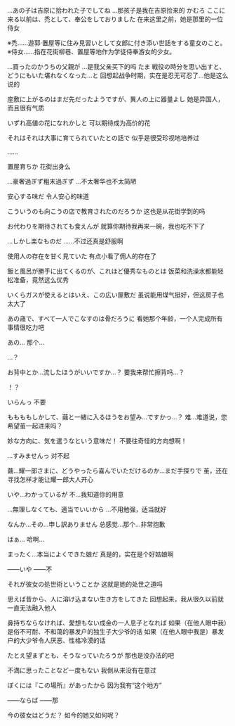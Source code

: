 

…あの子は吉原に拾われた子でしてね
…那孩子是我在吉原捡来的
               かむろ
ここに来る以前は、禿として、奉公をしておりました
在来这里之前，她是那里的一位侍女

※禿……遊郭·置屋等に住み見習いとして女郎に付き添い世話をする童女のこと。
※侍女……指在花街柳巷、置屋等地作为学徒侍奉游女的少女。


…買ったのかうちの父親が
…是我父亲买下的吗
                            たま
戦役の時分を思い出すと、どうにもいた堪れなくなった…と
回想起战争时期，实在是忍无可忍了…他是这么说的



座敷に上がるのはまだ先だったようですが、異人の上に器量よし
她是异国人，而且很有气质

いずれ高値の花になれかしと
可以期待成为高价的花

それはそれは大事に育てられていたとの話で
似乎是很受珍视地培养过

……


置屋育ちか
花街出身么

…豪奢過ぎず粗末過ぎず
…不太奢华也不太简陋

安心する味だ
令人安心的味道

こういうのも向こうの店で教育されたのだろうか
这也是从花街学到的吗

お代わりを期待されても食えんが
就算你期待我再来一碗，我也吃不下了


…しかし楽なものだ
……不过还真是舒服啊

使用人の存在を甘く見ていた
有点小看了佣人的存在了


飯と風呂が勝手に出てくるのが、これほど優秀なものとは
饭菜和洗澡水都能轻松准备，竟然这么优秀

いくらガスが使えるとはいえ、この広い屋敷だ
虽说能用煤气挺好，但这房子也太大了

あの歳で、すべて一人でこなすのは骨だろうに
看她那个年龄，一个人完成所有事情很吃力吧

あの…
那个…

…？

お背中とか…流したほうがいいですか…？
要我来帮忙擦背吗…？

！？

いらんっ
不要


ももももしかして、繭と一緒に入るほうをお望み…ですかっ…？
难…难道说，您希望茧一起进来吗？


妙な方向に、気を遣うなという意味だ！
不要往奇怪的方向想啊！


…すみませんっ
对不起


繭…耀一郎さまに、どうやったら喜んでいただけるのか…まだ手探りで
茧，还在寻找怎样才能让耀一郎大人开心


いや…わかっているが
不…我知道你的用意


…無理しなくても、適当でいいから
…不用勉强，适当就好


なんか…その…申し訳ありません
总感觉…那个…非常抱歉


はぁ…
哈啊…

まったく…本当によくできた娘だ
真是的，实在是个好姑娘啊

——いや
——不

それが彼女の処世術ということか
这就是她的处世之道吗


思えば昔から、人に溶け込まない生き方をしてきた
回想起来，我从很久以前就一直无法融入他人

鼻持ちならなければ、愛想もない成金の一人息子となれば
如果（在他人眼中我）是俗不可耐、不和蔼的暴发户的独生子大少爷的话
如果（在他人眼中我是）暴发户的大少爷令人厌恶、性格冷漠的话


たとえ望まずとも、そうなっていたろうが
那也是没办法的吧


不満に思ったことなど一度もない
我倒从来没有在意过

ぼくには『この場所』があったから
因为我有“这个地方”

——ならば
——那

今の彼女はどうだ？
如今的她又如何呢？











